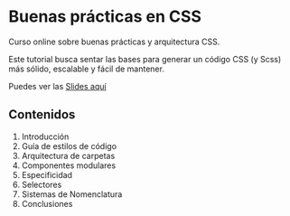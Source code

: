 # Buenas prácticas en CSS

Curso online sobre buenas prácticas y arquitectura CSS.

Este tutorial busca sentar las bases para generar un código CSS (y Scss) más sólido, escalable y fácil de mantener.

Puedes ver las [Slides aquí](http://nahuelsotelo.github.io/edu.css-architecture)


## Contenidos

1. Introducción
2. Guía de estilos de código
3. Arquitectura de carpetas
4. Componentes modulares
5. Especificidad
6. Selectores
7. Sistemas de Nomenclatura
8. Conclusiones

